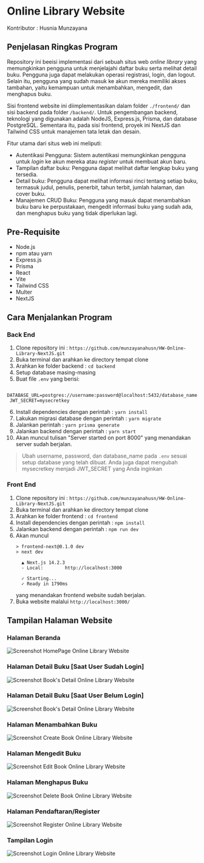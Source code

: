 # Online Library Website
Kontributor : Husnia Munzayana

## Penjelasan Ringkas Program
Repository ini beeisi implementasi dari sebuah situs web _online library_ yang memungkinkan pengguna untuk menjelajahi daftar buku serta melihat detail buku. Pengguna juga dapat melakukan operasi registrasi, login, dan logout. Selain itu, pengguna yang sudah masuk ke akun mereka memiliki akses tambahan, yaitu kemampuan untuk menambahkan, mengedit, dan menghapus buku.

Sisi frontend website ini diimplementasikan dalam folder `./frontend/` dan sisi backend pada folder `/backend/`. Untuk pengembangan backend, teknologi yang digunakan adalah NodeJS, Express.js, Prisma, dan database PostgreSQL. Sementara itu, pada sisi frontend, proyek ini NextJS dan Tailwind CSS untuk manajemen tata letak dan desain.

Fitur utama dari situs web ini meliputi:
- Autentikasi Pengguna: Sistem autentikasi memungkinkan pengguna untuk _login_ ke akun mereka atau _register_ untuk membuat akun baru.
- Tampilan daftar buku: Pengguna dapat melihat daftar lengkap buku yang tersedia.
- Detail buku: Pengguna dapat melihat informasi rinci tentang setiap buku, termasuk judul, penulis, penerbit, tahun terbit, jumlah halaman, dan cover buku.
- Manajemen CRUD Buku: Pengguna yang masuk dapat menambahkan buku baru ke perpustakaan, mengedit informasi buku yang sudah ada, dan menghapus buku yang tidak diperlukan lagi.

## Pre-Requisite
- Node.js
- npm atau yarn
- Express.js
- Prisma
- React
- Vite
- Tailwind CSS
- Multer
- NextJS

## Cara Menjalankan Program
### Back End
1. Clone repository ini : `https://github.com/munzayanahusn/HW-Online-Library-NextJS.git`
2. Buka terminal dan arahkan ke directory tempat clone
3. Arahkan ke folder backend : `cd backend`
4. Setup database masing-masing
5. Buat file `.env` yang berisi:
  ```
   DATABASE_URL=postgres://username:password@localhost:5432/database_name
   JWT_SECRET=mysecretkey
  ```
6. Install dependencies dengan perintah : `yarn install`
7. Lakukan migrasi database dengan perintah : `yarn migrate`
8. Jalankan perintah : `yarn prisma generate`
9. Jalankan backend dengan perintah : `yarn start`
10. Akan muncul tulisan "Server started on port 8000" yang menandakan server sudah berjalan.

> Ubah username, password, dan database_name pada `.env` sesuai setup database yang telah dibuat. Anda juga dapat mengubah mysecretkey menjadi JWT_SECRET yang Anda inginkan

### Front End
1. Clone repository ini : `https://github.com/munzayanahusn/HW-Online-Library-NextJS.git`
2. Buka terminal dan arahkan ke directory tempat clone
3. Arahkan ke folder frontend : `cd frontend`
4. Install dependencies dengan perintah : `npm install`
5. Jalankan backend dengan perintah : `npm run dev`
6. Akan muncul
    ```
    > frontend-next@0.1.0 dev
    > next dev

      ▲ Next.js 14.2.3
      - Local:        http://localhost:3000

      ✓ Starting...
      ✓ Ready in 1790ms

    ```
    yang menandakan frontend website sudah berjalan.
7. Buka website malalui `http://localhost:3000/`

## Tampilan Halaman Website
### Halaman Beranda
![Screenshot HomePage Online Library Website](./docs/screenshot-homepage.png)

### Halaman Detail Buku [Saat User Sudah Login]
![Screenshot Book's Detail Online Library Website](./docs/screenshot-bookdetail-login.png)

### Halaman Detail Buku [Saat User Belum Login]
![Screenshot Book's Detail Online Library Website](./docs/screenshot-bookdetail.png)

### Halaman Menambahkan Buku
![Screenshot Create Book Online Library Website](./docs/screenshot-create.png)

### Halaman Mengedit Buku
![Screenshot Edit Book Online Library Website](./docs/screenshot-edit.png)

### Halaman Menghapus Buku
![Screenshot Delete Book Online Library Website](./docs/screenshot-delete.png)

### Halaman Pendaftaran/Register
![Screenshot Register Online Library Website](./docs/screenshot-register.png)

### Tampilan Login
![Screenshot Login Online Library Website](./docs/screenshot-login.png)